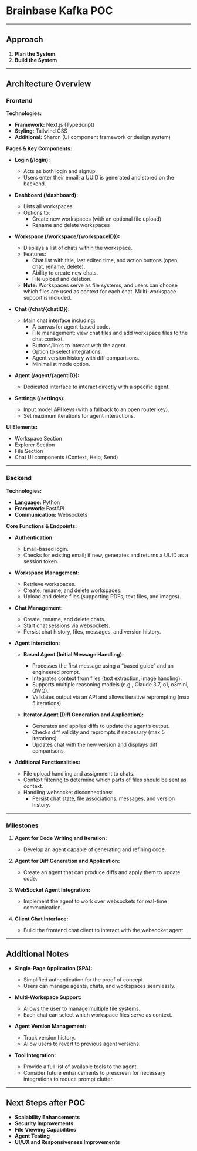 # Brainbase Kafka POC

---

## Approach

1. **Plan the System**
2. **Build the System**

---

## Architecture Overview

### Frontend

**Technologies:**
- **Framework:** Next.js (TypeScript)
- **Styling:** Tailwind CSS
- **Additional:** Sharon (UI component framework or design system)

**Pages & Key Components:**

- **Login (/login):**
  - Acts as both login and signup.
  - Users enter their email; a UUID is generated and stored on the backend.

- **Dashboard (/dashboard):**
  - Lists all workspaces.
  - Options to:
    - Create new workspaces (with an optional file upload)
    - Rename and delete workspaces

- **Workspace (/workspace/{workspaceID}):**
  - Displays a list of chats within the workspace.
  - Features:
    - Chat list with title, last edited time, and action buttons (open, chat, rename, delete).
    - Ability to create new chats.
    - File upload and deletion.
  - **Note:** Workspaces serve as file systems, and users can choose which files are used as context for each chat. Multi-workspace support is included.

- **Chat (/chat/{chatID}):**
  - Main chat interface including:
    - A canvas for agent-based code.
    - File management: view chat files and add workspace files to the chat context.
    - Buttons/links to interact with the agent.
    - Option to select integrations.
    - Agent version history with diff comparisons.
    - Minimalist mode option.
  
- **Agent (/agent/{agentID}):**
  - Dedicated interface to interact directly with a specific agent.

- **Settings (/settings):**
  - Input model API keys (with a fallback to an open router key).
  - Set maximum iterations for agent interactions.

**UI Elements:**
- Workspace Section
- Explorer Section
- File Section
- Chat UI components (Context, Help, Send)

---

### Backend

**Technologies:**
- **Language:** Python
- **Framework:** FastAPI
- **Communication:** Websockets

**Core Functions & Endpoints:**

- **Authentication:**
  - Email-based login.
  - Checks for existing email; if new, generates and returns a UUID as a session token.

- **Workspace Management:**
  - Retrieve workspaces.
  - Create, rename, and delete workspaces.
  - Upload and delete files (supporting PDFs, text files, and images).

- **Chat Management:**
  - Create, rename, and delete chats.
  - Start chat sessions via websockets.
  - Persist chat history, files, messages, and version history.

- **Agent Interaction:**
  - **Based Agent (Initial Message Handling):**
    - Processes the first message using a “based guide” and an engineered prompt.
    - Integrates context from files (text extraction, image handling).
    - Supports multiple reasoning models (e.g., Claude 3.7, o1, o3mini, QWQ).
    - Validates output via an API and allows iterative reprompting (max 5 iterations).
  
  - **Iterator Agent (Diff Generation and Application):**
    - Generates and applies diffs to update the agent’s output.
    - Checks diff validity and reprompts if necessary (max 5 iterations).
    - Updates chat with the new version and displays diff comparisons.

- **Additional Functionalities:**
  - File upload handling and assignment to chats.
  - Context filtering to determine which parts of files should be sent as context.
  - Handling websocket disconnections:
    - Persist chat state, file associations, messages, and version history.

---

### Milestones

1. **Agent for Code Writing and Iteration:**
   - Develop an agent capable of generating and refining code.

2. **Agent for Diff Generation and Application:**
   - Create an agent that can produce diffs and apply them to update code.

3. **WebSocket Agent Integration:**
   - Implement the agent to work over websockets for real-time communication.

4. **Client Chat Interface:**
   - Build the frontend chat client to interact with the websocket agent.

---

## Additional Notes

- **Single-Page Application (SPA):**
  - Simplified authentication for the proof of concept.
  - Users can manage agents, chats, and workspaces seamlessly.

- **Multi-Workspace Support:**
  - Allows the user to manage multiple file systems.
  - Each chat can select which workspace files serve as context.

- **Agent Version Management:**
  - Track version history.
  - Allow users to revert to previous agent versions.

- **Tool Integration:**
  - Provide a full list of available tools to the agent.
  - Consider future enhancements to prescreen for necessary integrations to reduce prompt clutter.

---

## Next Steps after POC

- **Scalability Enhancements**
- **Security Improvements**
- **File Viewing Capabilities**
- **Agent Testing**
- **UI/UX and Responsiveness Improvements**

